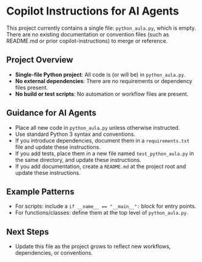 # Copilot Instructions for AI Agents

This project currently contains a single file: `python_aula.py`, which is empty. There are no existing documentation or convention files (such as README.md or prior copilot-instructions) to merge or reference.

## Project Overview
- **Single-file Python project**: All code is (or will be) in `python_aula.py`.
- **No external dependencies**: There are no requirements or dependency files present.
- **No build or test scripts**: No automation or workflow files are present.

## Guidance for AI Agents
- Place all new code in `python_aula.py` unless otherwise instructed.
- Use standard Python 3 syntax and conventions.
- If you introduce dependencies, document them in a `requirements.txt` file and update these instructions.
- If you add tests, place them in a new file named `test_python_aula.py` in the same directory, and update these instructions.
- If you add documentation, create a `README.md` at the project root and update these instructions.

## Example Patterns
- For scripts: include a `if __name__ == "__main__":` block for entry points.
- For functions/classes: define them at the top level of `python_aula.py`.

## Next Steps
- Update this file as the project grows to reflect new workflows, dependencies, or conventions.
